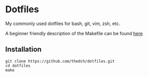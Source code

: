 # Dotfiles

My commonly used dotfiles for bash, git, vim, zsh, etc.

A beginner friendly description of the Makefile can be found
[here](https://danielhunter.io/2018/10/20/makefile/)

## Installation

```shell
git clone https://github.com/thedch/dotfiles.git
cd dotfiles
make
```
